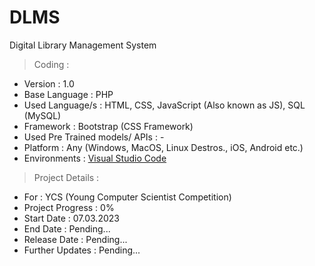 # DLMS
Digital Library Management System

> Coding :
- Version : 1.0
- Base Language : PHP
- Used Language/s : HTML, CSS, JavaScript (Also known as JS), SQL (MySQL)
- Framework : Bootstrap (CSS Framework)
- Used Pre Trained models/ APIs : -
- Platform : Any (Windows, MacOS, Linux Destros., iOS, Android etc.)
- Environments : [Visual Studio Code](https://code.visualstudio.com/download)

> Project Details :
- For : YCS (Young Computer Scientist Competition)
- Project Progress : 0%
- Start Date : 07.03.2023
- End Date : Pending...
- Release Date : Pending...
- Further Updates : Pending...